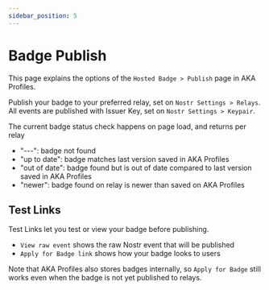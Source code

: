 ```yaml
---
sidebar_position: 5
---
```


# Badge Publish

This page explains the options of the `Hosted Badge > Publish` page in AKA Profiles.

Publish your badge to your preferred relay, set on `Nostr Settings > Relays`.
All events are published with Issuer Key, set on `Nostr Settings > Keypair`.

The current badge status check happens on page load, and returns per relay

- "---": badge not found
- "up to date": badge matches last version saved in AKA Profiles
- "out of date": badge found but is out of date compared to last version saved in AKA Profiles
- "newer": badge found on relay is newer than saved on AKA Profiles

## Test Links

Test Links let you test or view your badge before publishing.

- `View raw event` shows the raw Nostr event that will be published
- `Apply for Badge link` shows how your badge looks to users

Note that AKA Profiles also stores badges internally, so `Apply for Badge` still works even when the badge is not yet published to relays.

